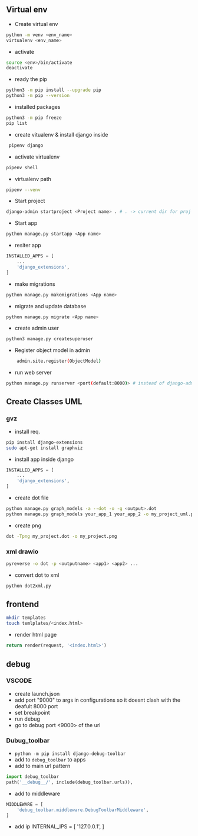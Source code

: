 ## Virtual env
- Create virtual env
```bash
python -m venv <env_name> 
virtualenv <env_name>
```
- activate
```bash
source <env>/bin/activate
deactivate 
```

- ready the pip
```bash
python3 -m pip install --upgrade pip
python3 -m pip --version 
```

- installed packages
```bash
python3 -m pip freeze
pip list 
```
- create vitualenv & install django inside 
```bash
 pipenv django
```
- activate virtualenv
 ```bash
 pipenv shell
```
- virtualenv path
```bash
pipenv --venv
```

- Start project
```bash 
django-admin startproject <Project name> . # . -> current dir for proj dir
``` 

- Start app
```bash
python manage.py startapp <App name>
```
- resiter app
```python
INSTALLED_APPS = [
    ...
    'django_extensions',
]
```
- make migrations
```bash
python manage.py makemigrations <App name>
```
- migrate and update database
```bash
python manage.py migrate <App name>
```

- create admin user
```bash
python3 manage.py createsuperuser
```

- Register object model in admin
```bash
    admin.site.register(ObjectModel)
```

- run web server
```bash
python manage.py runserver <port(default:8000)> # instead of django-admin which doesnt take the settings of proj into account 
```

## Create Classes UML
### gvz
- install req.
```bash
pip install django-extensions
sudo apt-get install graphviz
```
- install app inside django
```python
INSTALLED_APPS = [
    ...
    'django_extensions',
]
```
- create dot file
```bash
python manage.py graph_models -a --dot -o -g <output>.dot
python manage.py graph_models your_app_1 your_app_2 -o my_project_uml.png
```
- create png
```bash
dot -Tpng my_project.dot -o my_project.png
```
### xml drawio
```bash
pyreverse -o dot -p <outputname> <app1> <app2> ...
```
- convert dot to xml
```bash
python dot2xml.py
```

## frontend
```bash
mkdir templates
touch temlplates/<index.html>
```
- render html page
```python
return render(request, '<index.html>')
```

## debug
### VSCODE
- create launch.json
- add port "9000" to args in configurations so it doesnt clash with the deafult 8000 port
- set breakpoint
- run debug
- go to debug port <9000> of the url

### Dubug_toolbar
- ` python -m pip install django-debug-toolbar `
- add to `debug_toolbar` to apps
- add to main url pattern
```python
import debug_toolbar
path('__debug__/', include(debug_toolbar.urls)),
```
- add to middleware
```python
MIDDLEWARE = [
    'debug_toolbar.middleware.DebugToolbarMiddleware',
]
```
- add ip
INTERNAL_IPS = [
    '127.0.0.1',
]